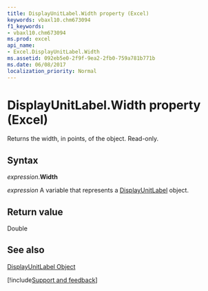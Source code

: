 ```yaml
---
title: DisplayUnitLabel.Width property (Excel)
keywords: vbaxl10.chm673094
f1_keywords:
- vbaxl10.chm673094
ms.prod: excel
api_name:
- Excel.DisplayUnitLabel.Width
ms.assetid: 092eb5e0-2f9f-9ea2-2fb0-759a781b771b
ms.date: 06/08/2017
localization_priority: Normal
---
```



# DisplayUnitLabel.Width property (Excel)

Returns the width, in points, of the object. Read-only.


## Syntax

_expression_.**Width**

_expression_ A variable that represents a [DisplayUnitLabel](Excel.DisplayUnitLabel-graph-property.md) object.


## Return value

Double


## See also


[DisplayUnitLabel Object](Excel.DisplayUnitLabel(object).md)

[!include[Support and feedback](~/includes/feedback-boilerplate.md)]